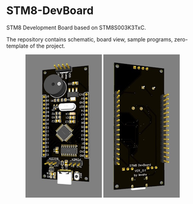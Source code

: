 # STM8-DevBoard
STM8 Development Board based on STM8S003K3TxC. 

The repository contains schematic, board view, sample programs, zero-template of the project. 


<p align="center">
  <img src="docs/top3d.jpg" style="max-width: 200px;"/>
  <img src="docs/bottom3d.jpg" style="max-width: 200px;"/>
</p>

